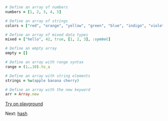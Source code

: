 ```rb
# Define an array of numbers
numbers = [1, 2, 3, 4, 5]

# Define an array of strings
colors = ["red", "orange", "yellow", "green", "blue", "indigo", "violet"]

# Define an array of mixed data types
mixed = ["hello", 42, true, [1, 2, 3], :symbol]

# Define an empty array
empty = []

# Define an array with range syntax
range = (1..10).to_a

# Define an array with string elements
strings = %w(apple banana cherry)

# Define an array with the new keyword
arr = Array.new
```

[Try on playground](https://onecompiler.com/ruby/3yh7dhbz9)

Next: [hash](/2022/11/09/hash.html)

